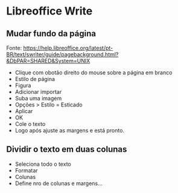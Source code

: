 # Libreoffice Write

## Mudar fundo da página

Fonte: https://help.libreoffice.org/latest/pt-BR/text/swriter/guide/pagebackground.html?&DbPAR=SHARED&System=UNIX
	
- Clique com obotão direito do mouse sobre a página em branco
- Estilo de página
- Figura
- Adicionar importar
- Suba uma imagem
- Opções > Estilo = Esticado
- Aplicar
- OK
- Cole o texto
- Logo após ajuste as margens e está pronto.



## Dividir o texto em duas colunas

- Seleciona todo o texto
- Formatar
- Colunas
- Define nro de colunas e margens...
